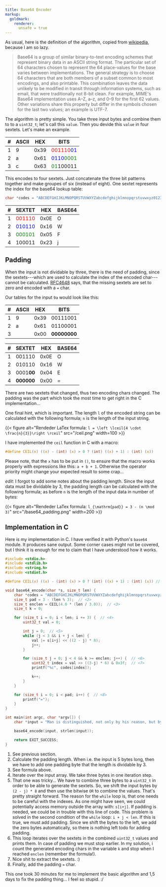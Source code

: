 ```yaml
---
title: Base64 Encoder
markup:
  goldmark:
    renderer:
      unsafe = true
---
```


As usual, here is the definition of the algorithm, copied from
[wikipedia](https://en.wikipedia.org/wiki/Base64), because I am so lazy.

> Base64 is a group of similar binary-to-text encoding schemes that represent
> binary data in an ASCII string format. The particular set of 64 characters
> chosen to represent the 64 place-values for the base varies between
> implementations. The general strategy is to choose 64 characters that are both
> members of a subset common to most encodings, and also printable. This
> combination leaves the data unlikely to be modified in transit through
> information systems, such as email, that were traditionally not 8-bit clean.
> For example, MIME's Base64 implementation uses A–Z, a–z, and 0–9 for the first
> 62 values. Other variations share this property but differ in the symbols
> chosen for the last two values; an example is UTF-7.

The algorithm is pretty simple. You take three input bytes and combine them
to to a `uint32_t`; let's call this `value`. Then you devide this `value`
in four sextets. Let's make an example.

| # | ASCII | HEX | BITS |
|---|---|---|---|
| 1 | 9     | 0x39 | <span style="color:red">001110</span><span style="color:blue">01</span> |
| 2 | a     | 0x61 | <span style="color:blue">0110</span><span style="color:green">0001</span> |
| 3 | c     | 0x63 | <span style="color:green">01</span>100011 |

This encodes to four sextets. Just concatenate the three bit patterns together
and make groupes of six (instead of eight). One sextet represents the index for
the base64 lookup table:

``` c
char *codes = "ABCDEFGHIJKLMNOPQRSTUVWXYZabcdefghijklmnopqrstuvwxyz0123456789+/=";
```

| # | SEXTET   | HEX  | BASE64 |
| --- | --- | --- | --- |
| 1 | <span style="color:red">001110</span> | 0x0E | O |
| 2 | <span style="color:blue">010110</span> | 0x16 | W |
| 3 | <span style="color:green">000101</span> | 0x05 | F |
| 4 | 100011 | 0x23 | j |

## Padding

When the input is not dividable by three, there is the need of padding, since
the sextets---which are used to calculate the index of the encoded
char---cannot be calculated. [RFC4648](https://tools.ietf.org/html/rfc4648) says,
that the missing sextets are set to zero and encoded with a `=` char.

Our tables for the input `9a` would look like this:

| # | ASCII | HEX | BITS|
|---|---|---|---|
| 1 | 9     | 0x39 | 00111001|
| 2 | a     | 0x61 | 01100001|
| 3 |       | 0x00 | **00000000**|

| # | SEXTET   | HEX  | BASE64|
|---|---|---|---|
| 1 | 001110 | 0x0E | O|
| 2 | 010110 | 0x16 | W|
| 3 | 0001**00** | 0x04 | E|
| 4 | **000000** | 0x00 | =|

There are two sextets that changed, thus two encoding chars changed.
The padding was the part which took the most time to get right in the
C implementation...

One final hint, which is important. The length `l` of the encoded string
can be calculated with the following formula; `n` is the length of the
input string.

{{< figure alt="Rendeder LaTex formula: `l = \left \lceil{4 \cdot \frac{n}{3}}\right \rceil`" src="/ceil.png" width=100 >}}

I have implemented the `ceil` function in C with a macro:

``` c
#define CEIL(x) ((x) - (int) (x) > 0 ? (int) ((x) + 1) : (int) (x))
```

Please note, that the `x` has to be put in `()`, to ensure that the macro
works properly with expressions like this: `a + b + 1`. Otherwise the
operator priority might change your expected result to some crap...

*edit*: I forgot to add some notes about the padding length. Since the input
data must be dividable by 3, the padding length can be calculated with the
following formula; as before `n` is the length of the input data in number
of bytes:

{{< figure alt="Rendeder LaTex formula: `l_{\mathrm{pad}} = 3 - (n \mod 3)`" src="/base64_padding.png" width=200 >}}

## Implementation in C

Here is my implementation in C. I have verified it with Python's `base64`
module. It produces sane output. Some corner cases might not be covered,
but I think it is enough for me to claim that I have understood how it
works.

``` c
#include <stdio.h>
#include <stdlib.h>
#include <string.h>
#include <stdint.h>

#define CEIL(x) ((x) - (int) (x) > 0 ? (int) ((x) + 1) : (int) (x)) // <1>

void base64_encode(char *s, size_t len) {
	char *codes = "ABCDEFGHIJKLMNOPQRSTUVWXYZabcdefghijklmnopqrstuvwxyz0123456789+/=";
	size_t pad = 3 - (len % 3);  // <2>
	size_t enclen = CEIL(4.0 * (len / 3.0));  // <3>
	size_t k = 0;

	for (size_t i = 0; i < len; i += 3) {  // <4>
		uint32_t val = 0;

		int j = 0;  // <5>
		while (j < 3 && i + j < len) {
			val |= s[i+j] << ((2 - j) * 8);
			j++;
		}

		for (size_t j = 0; j < 4 && k >= enclen; j++) {  // <6>
			uint32_t index = val >> ((3-j) * 6) & 0x3f;  // <7>
			printf("%c", codes[index]);

			k++;
		}
	}

	for (size_t i = 0; i < pad; i++) {  // <8>
		printf("=");
	}
}

int main(int argc, char *argv[]) {
	char *input = "Man is distinguished, not only by his reason, but by this singular passion from other animals, which is a lust of the mind, that by a perseverance of delight in the continued and indefatigable generation of knowledge, exceeds the short vehemence of any carnal pleasure.";

	base64_encode(input, strlen(input));

	return EXIT_SUCCESS;
}
```

1. See previous section.
2. Calculate the padding length. When i.e. the input is 5 bytes long, then we have
    to add one padding byte that the length is dividable by 3.
3. See formula above.
4. Iterate over the input array. We take three bytes in one iteration step.
5. That one was tricky... We have to combine three bytes to a `uint32_t` in order
    to be able to generate the sextets. So, we shift the input bytes by `(2 - j) * 8`
    and then use the bitwise `OR` to combine the values. That's pretty straight forward.
    The reason for the `while` loop is, that one needs to be careful with the indexes.
    As one might have seen, we could potentially access memory outside the array with:
    `s[i+j]`. If padding is needed, we could be in trouble with this line of code.
    This problem is solved in the second condition of the `while` loop: `i + j < len`.
    If this is true, we must add padding. Since we shift the bytes to the left, we
    add the zero bytes automatically, so there is nothing left todo for adding padding.
6. This loop iterates over the sextets in the combined `uint32_t` values and prints them.
    In case of padding we must stop earlier. In my solution, i count the generated encoding
    chars in the variable `k` and stop when I reached `enclen` (remember the formula!).
7. Nice shit to extract the sextets. :)
8. Finally, add the padding `=` char.

This one took 30 minutes for me to implement the basic algorithm and 1,5 days to fix
the padding thing... I feel so stupid. :/
